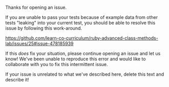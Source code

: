 Thanks for opening an issue.

If you are unable to pass your tests because of example data from other tests
"leaking" into your current test, you should be able to resolve this issue by
following this work-around.

https://github.com/learn-co-curriculum/ruby-advanced-class-methods-lab/issues/25#issue-478185939

If this _does_ fix your situation, please continue opening an issue and let us
know! We've been unable to reproduce this error and would like to collaborate
with you to fix this intermittent issue.

If your issue is unrelated to what we've described here, delete this text and
describe it!
